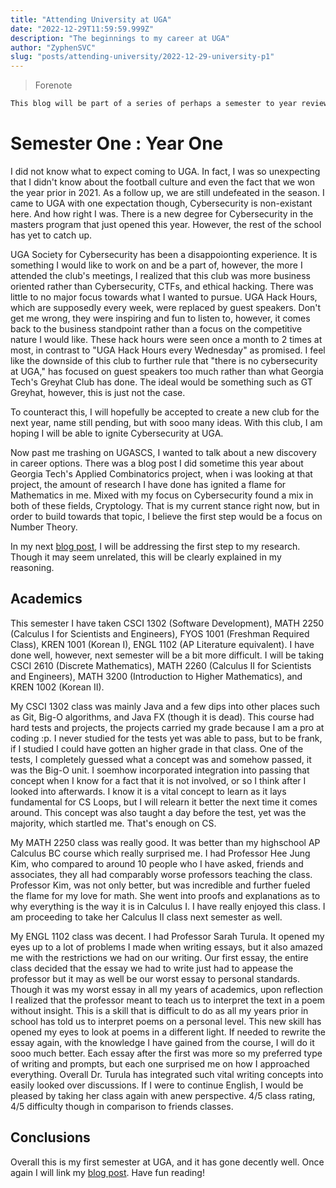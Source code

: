 ```yaml
---
title: "Attending University at UGA"
date: "2022-12-29T11:59:59.999Z"
description: "The beginnings to my career at UGA"
author: "ZyphenSVC"
slug: "posts/attending-university/2022-12-29-university-p1"
---
```


> Forenote

```md
This blog will be part of a series of perhaps a semester to year review of some acheivements I have done in that timeframe.
```

# Semester One : Year One

I did not know what to expect coming to UGA. In fact, I was so unexpecting that I didn't know about the football culture and even the fact that we won the year prior in 2021. As a follow up, we are still undefeated in the season. I came to UGA with one expectation though, Cybersecurity is non-existant here. And how right I was. There is a new degree for Cybersecurity in the masters program that just opened this year. However, the rest of the school has yet to catch up. 

UGA Society for Cybersecurity has been a disappoionting experience. It is something I would like to work on and be a part of, however, the more I attended the club's meetings, I realized that this club was more business oriented rather than Cybersecurity, CTFs, and ethical hacking. There was little to no major focus towards what I wanted to pursue. UGA Hack Hours, which are supposedly every week, were replaced by guest speakers. Don't get me wrong, they were inspiring and fun to listen to, however, it comes back to the business standpoint rather than a focus on the competitive nature I would like. These hack hours were seen once a month to 2 times at most, in contrast to "UGA Hack Hours every Wednesday" as promised. I feel like the downside of this club to further rule that "there is no cybersecurity at UGA," has focused on guest speakers too much rather than what Georgia Tech's Greyhat Club has done. The ideal would be something such as GT Greyhat, however, this is just not the case.

To counteract this, I will hopefully be accepted to create a new club for the next year, name still pending, but with sooo many ideas. With this club, I am hoping I will be able to ignite Cybersecurity at UGA. 

Now past me trashing on UGASCS, I wanted to talk about a new discovery in career options. There was a blog post I did sometime this year about Georgia Tech's Applied Combinatorics project, when i was looking at that project, the amount of research I have done has ignited a flame for Mathematics in me. Mixed with my focus on Cybersecurity found a mix in both of these fields, Cryptology. That is my current stance right now, but in order to build towards that topic, I believe the first step would be a focus on Number Theory. 

In my next [blog post](/posts/carmichael-research/2022-12-28-research-p1), I will be addressing the first step to my research. Though it may seem unrelated, this will be clearly explained in my reasoning. 

## Academics

This semester I have taken CSCI 1302 (Software Development), MATH 2250 (Calculus I for Scientists and Engineers), FYOS 1001 (Freshman Required Class), KREN 1001 (Korean I), ENGL 1102 (AP Literature equivalent). I have done well, however, next semester will be a bit more difficult. I will be taking CSCI 2610 (Discrete Mathematics), MATH 2260 (Calculus II for Scientists and Engineers), MATH 3200 (Introduction to Higher Mathematics), and KREN 1002 (Korean II).

My CSCI 1302 class was mainly Java and a few dips into other places such as Git, Big-O algorithms, and Java FX (though it is dead). This course had hard tests and projects, the projects carried my grade because I am a pro at coding :p. I never studied for the tests yet was able to pass, but to be frank, if I studied I could have gotten an higher grade in that class. One of the tests, I completely guessed what a concept was and somehow passed, it was the Big-O unit. I soemhow incorporated integration into passing that concept when I know for a fact that it is not involved, or so I think after I looked into afterwards. I know it is a vital concept to learn as it lays fundamental for CS Loops, but I will relearn it better the next time it comes around. This concept was also taught a day before the test, yet was the majority, which startled me. That's enough on CS.

My MATH 2250 class was really good. It was better than my highschool AP Calculus BC course which really surprised me. I had Professor Hee Jung Kim, who compared to around 10 people who I have asked, friends and associates, they all had comparably worse professors teaching the class. Professor Kim, was not only better, but was incredible and further fueled the flame for my love for math. She went into proofs and explanations as to why everything is the way it is in Calculus I. I have really enjoyed this class. I am proceeding to take her Calculus II class next semester as well.

My ENGL 1102 class was decent. I had Professor Sarah Turula. It opened my eyes up to a lot of problems I made when writing essays, but it also amazed me with the restrictions we had on our writing. Our first essay, the entire class decided that the essay we had to write just had to appease the professor but it may as well be our worst essay to personal standards. Though it was my worst essay in all my years of academics, upon reflection I realized that the professor meant to teach us to interpret the text in a poem without insight. This is a skill that is difficult to do as all my years prior in school has told us to interpret poems on a personal level. This new skill has opened my eyes to look at poems in a different light. If needed to rewrite the essay again, with the knowledge I have gained from the course, I will do it sooo much better. Each essay after the first was more so my preferred type of writing and prompts, but each one surprised me on how I approached everything. Overall Dr. Turula has integrated such vital writing concepts into easily looked over discussions. If I were to continue English, I would be pleased by taking her class again with anew perspective. 4/5 class rating, 4/5 difficulty though in comparison to friends classes. 

## Conclusions

Overall this is my first semester at UGA, and it has gone decently well. Once again I will link my [blog post](/posts/carmichael-research/2022-12-30-research-p1). Have fun reading!